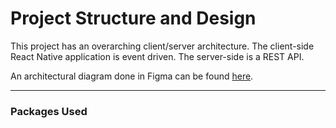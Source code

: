<h1>Project Structure and Design</h1>
<p>This project has an overarching client/server architecture. The client-side React Native application is event driven.
The server-side is a REST API.</p>

<p>An architectural diagram done in Figma can be found <a href="https://www.figma.com/file/x12hN5IMaaAhuxNTFFJL86/Welcome-to-FigJam?type=whiteboard&node-id=0%3A1&t=CQ7gH4akqKwGUww0-1">here</a>.</p>

<hr>

<h3>Packages Used</h3>
